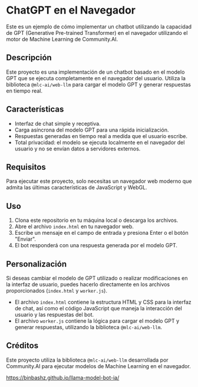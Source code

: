 # ChatGPT en el Navegador

Este es un ejemplo de cómo implementar un chatbot utilizando la capacidad de GPT (Generative Pre-trained Transformer) en el navegador utilizando el motor de Machine Learning de Community.AI.

## Descripción

Este proyecto es una implementación de un chatbot basado en el modelo GPT que se ejecuta completamente en el navegador del usuario. Utiliza la biblioteca `@mlc-ai/web-llm` para cargar el modelo GPT y generar respuestas en tiempo real.

## Características

- Interfaz de chat simple y receptiva.
- Carga asíncrona del modelo GPT para una rápida inicialización.
- Respuestas generadas en tiempo real a medida que el usuario escribe.
- Total privacidad: el modelo se ejecuta localmente en el navegador del usuario y no se envían datos a servidores externos.

## Requisitos

Para ejecutar este proyecto, solo necesitas un navegador web moderno que admita las últimas características de JavaScript y WebGL.

## Uso

1. Clona este repositorio en tu máquina local o descarga los archivos.
2. Abre el archivo `index.html` en tu navegador web.
3. Escribe un mensaje en el campo de entrada y presiona Enter o el botón "Enviar".
4. El bot responderá con una respuesta generada por el modelo GPT.

## Personalización

Si deseas cambiar el modelo de GPT utilizado o realizar modificaciones en la interfaz de usuario, puedes hacerlo directamente en los archivos proporcionados (`index.html` y `worker.js`). 

- El archivo `index.html` contiene la estructura HTML y CSS para la interfaz de chat, así como el código JavaScript que maneja la interacción del usuario y las respuestas del bot.
- El archivo `worker.js` contiene la lógica para cargar el modelo GPT y generar respuestas, utilizando la biblioteca `@mlc-ai/web-llm`.

## Créditos

Este proyecto utiliza la biblioteca `@mlc-ai/web-llm` desarrollada por Community.AI para ejecutar modelos de Machine Learning en el navegador.



https://binbashz.github.io/llama-model-bot-ia/
